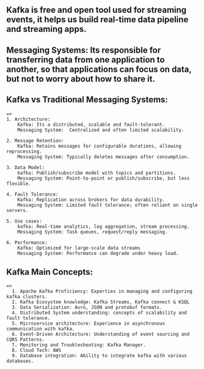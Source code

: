 ## Kafka is free and open tool used for streaming events, it helps us build real-time data pipeline and streaming apps.

## Messaging Systems: Its responsible for transferring data from one application to another, so that applications can focus on data, but not to worry about how to share it.

## Kafka vs Traditional Messaging Systems:
    =>
    1. Architecture: 
        Kafka: Its a distributed, scalable and fault-tolerant.
        Messaging System:  Centralized and often limited scalability.

    2. Message Retention:
        Kafka: Retains messages for configurable durations, allowing reprocessing.
        Messaging System: Typically deletes messages after consumption.

    3. Data Model:
        kafka: Publish/subscribe model with topics and partitions.
        Messaging System: Point-to-point or publish/subscribe, but less flexible.

    4. Fault Tolerance:
        Kafka: Replication across brokers for data durability.
        Messaging System: Limited fault tolerance; often reliant on single servers.

    5. Use cases:
        kafka: Real-time analytics, log aggregation, stream processing.
        Messaging System: Task queues, request/reply messaging.

    6. Performance:
        Kafka: Optimized for large-scale data streams
        Messaging System: Performance can degrade under heavy load.
        

## Kafka Main Concepts:
    =>
      1. Apache Kafka Proficiency: Experties in managing and configuring kafka clusters.
      2. Kafka Ecosystem knowledge: Kafka Streams, Kafka connect & KSQL
      3. Data Serialization: Avro, JSON and protobuf formats.
      4. Distributed System understanding: concepts of scalability and fault tolerance.
      5. Microservice architecture: Experience in asynchronous communication with kafka.
      6. Event-Driven Architecture: Understanding of event sourcing and CQRS Patterns.
      7. Monitoring and Troubleshooting: Kafka Manager.
      8. Cloud Tech: AWS
      9. Database integration: Ability to integrate kafka with various databases.
      
